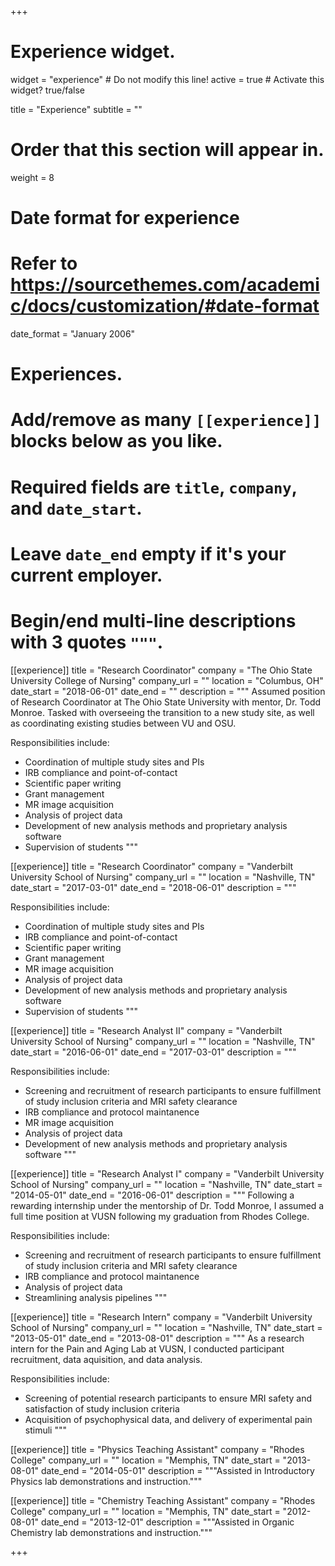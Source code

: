 +++
# Experience widget.
widget = "experience"  # Do not modify this line!
active = true  # Activate this widget? true/false

title = "Experience"
subtitle = ""

# Order that this section will appear in.
weight = 8

# Date format for experience
#   Refer to https://sourcethemes.com/academic/docs/customization/#date-format
date_format = "January 2006"

# Experiences.
#   Add/remove as many `[[experience]]` blocks below as you like.
#   Required fields are `title`, `company`, and `date_start`.
#   Leave `date_end` empty if it's your current employer.
#   Begin/end multi-line descriptions with 3 quotes `"""`.

[[experience]]
  title = "Research Coordinator"
  company = "The Ohio State University College of Nursing"
  company_url = ""
  location = "Columbus, OH"
  date_start = "2018-06-01"
  date_end = ""
  description = """
  Assumed position of Research Coordinator at The Ohio State University with mentor, Dr. Todd Monroe. Tasked with overseeing the transition to a new study site, as well as coordinating existing studies between VU and OSU.

  Responsibilities include:
  
  * Coordination of multiple study sites and PIs
  * IRB compliance and point-of-contact
  * Scientific paper writing
  * Grant management
  * MR image acquisition
  * Analysis of project data
  * Development of new analysis methods and proprietary analysis software
  * Supervision of students
  """

[[experience]]
  title = "Research Coordinator"
  company = "Vanderbilt University School of Nursing"
  company_url = ""
  location = "Nashville, TN"
  date_start = "2017-03-01"
  date_end = "2018-06-01"
  description = """

  Responsibilities include:
  
  * Coordination of multiple study sites and PIs
  * IRB compliance and point-of-contact
  * Scientific paper writing
  * Grant management
  * MR image acquisition
  * Analysis of project data
  * Development of new analysis methods and proprietary analysis software
  * Supervision of students
  """

[[experience]]
  title = "Research Analyst II"
  company = "Vanderbilt University School of Nursing"
  company_url = ""
  location = "Nashville, TN"
  date_start = "2016-06-01"
  date_end = "2017-03-01"
  description = """

  Responsibilities include:
  
  * Screening and recruitment of research participants to ensure fulfillment of study inclusion criteria and MRI safety clearance
  * IRB compliance and protocol maintanence
  * MR image acquisition
  * Analysis of project data
  * Development of new analysis methods and proprietary analysis software
  """

[[experience]]
  title = "Research Analyst I"
  company = "Vanderbilt University School of Nursing"
  company_url = ""
  location = "Nashville, TN"
  date_start = "2014-05-01"
  date_end = "2016-06-01"
  description = """
  Following a rewarding internship under the mentorship of Dr. Todd Monroe, I assumed a full time position at VUSN following my graduation from Rhodes College.

  Responsibilities include:
  
  * Screening and recruitment of research participants to ensure fulfillment of study inclusion criteria and MRI safety clearance
  * IRB compliance and protocol maintanence
  * Analysis of project data
  * Streamlining analysis pipelines
  """

  [[experience]]
  title = "Research Intern"
  company = "Vanderbilt University School of Nursing"
  company_url = ""
  location = "Nashville, TN"
  date_start = "2013-05-01"
  date_end = "2013-08-01"
  description = """
  As a research intern for the Pain and Aging Lab at VUSN, I conducted participant recruitment, data aquisition, and data analysis.
  
  Responsibilities include:
  
  * Screening of potential research participants to ensure MRI safety and satisfaction of study inclusion criteria
  * Acquisition of psychophysical data, and delivery of experimental pain stimuli
  """

[[experience]]
  title = "Physics Teaching Assistant"
  company = "Rhodes College"
  company_url = ""
  location = "Memphis, TN"
  date_start = "2013-08-01"
  date_end = "2014-05-01"
  description = """Assisted in Introductory Physics lab demonstrations and instruction."""

[[experience]]
  title = "Chemistry Teaching Assistant"
  company = "Rhodes College"
  company_url = ""
  location = "Memphis, TN"
  date_start = "2012-08-01"
  date_end = "2013-12-01"
  description = """Assisted in Organic Chemistry lab demonstrations and instruction."""

+++
